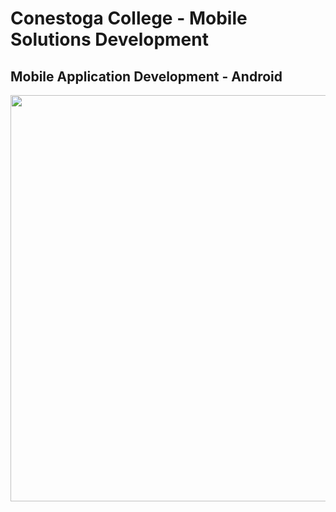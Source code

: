 # Conestoga College - Mobile Solutions Development
## Mobile Application Development - Android

<img src="screenshot.gif" width="650"/>
